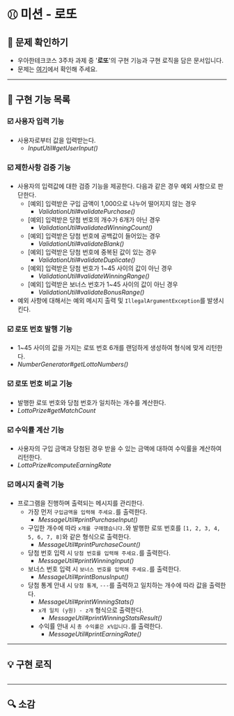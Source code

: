 # ⚾︎ 미션 - 로또


## 👀 문제 확인하기
- 우아한테크코스 3주차 과제 중 '**로또**'의 구현 기능과 구현 로직을 담은 문서입니다.
- 문제는 [여기](https://github.com/woowacourse-precourse/java-lotto)에서 확인해 주세요.

---

## 🌟 구현 기능 목록

### ☑️ 사용자 입력 기능
- 사용자로부터 값을 입력받는다.
  - *InputUtil#getUserInput()*

### ☑️ 제한사항 검증 기능
- 사용자의 입력값에 대한 검증 기능을 제공한다. 다음과 같은 경우 예외 사항으로 판단한다.
  - [예외] 입력받은 구입 금액이 1,000으로 나누어 떨어지지 않는 경우 
    - *ValidationUtil#validatePurchase()*
  - [예외] 입력받은 당첨 번호의 개수가 6개가 아닌 경우  
    - *ValidationUtil#validatedWinningCount()*
  - [예외] 입력받은 당첨 번호에 공백값이 들어있는 경우 
    - *ValidationUtil#validateBlank()*
  - [예외] 입력받은 당첨 번호에 중복된 값이 있는 경우 
    - *ValidationUtil#validateDuplicate()*
  - [예외] 입력받은 당첨 번호가 1~45 사이의 값이 아닌 경우 
    - *ValidationUtil#validateWinningRange()*
  - [예외] 입력받은 보너스 번호가 1~45 사이의 값이 아닌 경우 
    - *ValidationUtil#validateBonusRange()*
- 예외 사항에 대해서는 예외 메시지 출력 및 `IllegalArgumentException`를 발생시킨다.

### ☑️ 로또 번호 발행 기능
- 1~45 사이의 값을 가지는 로또 번호 6개를 랜덤하게 생성하여 형식에 맞게 리턴한다.
- *NumberGenerator#getLottoNumbers()*

### ☑️ 로또 번호 비교 기능
- 발행한 로또 번호와 당첨 번호가 일치하는 개수를 계산한다.
- *LottoPrize#getMatchCount*

### ☑️ 수익률 계산 기능
- 사용자의 구입 금액과 당첨된 경우 받을 수 있는 금액에 대하여 수익률을 계산하여 리턴한다.
- *LottoPrize#computeEarningRate*

### ☑️ 메시지 출력 기능 
- 프로그램을 진행하며 출력되는 메시지를 관리한다.
  - 가장 먼저 `구입금액을 입력해 주세요.`를 출력한다.
    - *MessageUtil#printPurchaseInput()*
  - 구입한 개수에 따라 `x개를 구매했습니다.`와 발행한 로또 번호를 `[1, 2, 3, 4, 5, 6, 7, 8]`와 같은 형식으로 출력한다.
    - *MessageUtil#printPurchaseCount()*
  - 당첨 번호 입력 시 `당첨 번호를 입력해 주세요.`를 출력한다.
    - *MessageUtil#printWinningInput()*
  - 보너스 번호 입력 시 `보너스 번호를 입력해 주세요.`를 출력한다.
    - *MessageUtil#printBonusInput()*
  - 당첨 통계 안내 시 `당첨 통계`, `---`를 출력하고 일치하는 개수에 따라 값을 출력한다.
    - *MessageUtil#printWinningStats()*
    - `x개 일치 (y원) - z개` 형식으로 출력한다.
      - *MessageUtil#printWinningStatsResult()*
    - 수익률 안내 시 `총 수익률은 x%입니다.`를 출력한다.
      - *MessageUtil#printEarningRate()*
---

## 💡 구현 로직
~~~

~~~

---

## 🔍 소감
